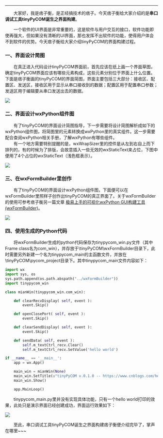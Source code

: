 ----

　　大家好，我是痞子衡，是正经搞技术的痞子。今天痞子衡给大家介绍的是**串口调试工具tinyPyCOM诞生之界面构建**。  

　　一个软件的UI界面是非常重要的，这是软件与用户交互的接口，软件功能即使再强大，但如果没有清晰的UI界面，那也发挥不出软件的功能，使得用户体会不到软件的优势。今天痞子衡给大家介绍tinyPyCOM的界面构建过程。  

### 一、界面设计简图
　　在真正进入代码设计tinyPyCOM界面前，首先应该在纸上画一个界面草图，确定tinyPyCOM界面应该有哪些元素构成，这些元素分别位于界面上什么位置。下面是痞子衡画的tinyPyCOM的界面简图，界面主要包括三大部分：接收区、配置区、发送区，接收区用于显示从串口接收到的数据；配置区用于配置串口参数；发送区用于编辑要从串口发送出去的数据。  

<img src="http://odox9r8vg.bkt.clouddn.com/image/cnblogs/tinyPyCOM_GUI_protocol2.PNG" style="zoom:100%" />

### 二、界面设计wxPython组件图
　　有了tinyPyCOM的界面设计简图指导，下一步需要将设计简图解析成如下的wxPython组件图，将简图里的元素转换成wxPython里的真实组件。这一步需要配合查阅wxPython相关手册，了解wxPython有哪些组件。  
　　有一个地方需要特别提醒的是，wxWrapSizer里的控件是从左到右自上而下排列的，有的时候为了排版，会故意插入一些无效的wxStaticText来占位，下图中便用了4个占位的wxStaticText（浅色框表示）。  

<img src="http://odox9r8vg.bkt.clouddn.com/image/cnblogs/tinyPyCOM_GUI_element2.PNG" style="zoom:100%" />

### 三、在wxFormBuilder里创作
　　有了tinyPyCOM的界面设计wxPython组件图，下面便可以在wxFormBuilder里照样子创作出tinyPyCOM的真正界面了。关于wxFormBuilder的使用可参考痞子衡另一篇文章 [极易上手的可视化wxPython GUI构建工具(wxFormBuilder)](http://www.cnblogs.com/henjay724/p/9426966.html)。  

<img src="http://odox9r8vg.bkt.clouddn.com/image/cnblogs/tinyPyCOM_GUI_product.PNG" style="zoom:100%" />

### 四、使用生成的Python代码
　　将wxFormBuilder生成的python代码保存为tinypycom_win.py文件（其中Frame class名为com_win），并存放于\tinyPyCOM\wxFormBuilder目录下，此时需要另外新建一个名为tinypycom_main的主函数文件，并放在\tinyPyCOM\pycom_project目录下。其中tinypycom_main文件内容如下：  

```Python
import wx
import sys, os
sys.path.append(os.path.abspath("../wxFormBuilder"))
import tinypycom_win

class mianWin(tinypycom_win.com_win):

    def clearRecvDisplay( self, event ):
        event.Skip()

    def openClosePort( self, event ):
        event.Skip()

    def clearSendDisplay( self, event ):
        event.Skip()

    def sendData( self, event ):
        self.m_textCtrl_recv.Clear()
        self.m_textCtrl_recv.SetValue('hello world')

if __name__ == '__main__':
    app = wx.App()

    main_win = mianWin(None)
    main_win.SetTitle(u"tinyPyCOM v.0.1.0 -- https://www.cnblogs.com/henjay724/")
    main_win.Show()

    app.MainLoop()
```

　　tinypycom_main.py里并没有实现具体功能，只有一个hello world打印的效果，此处只是演示界面已经创建成功，界面运行效果如下：  

<img src="http://odox9r8vg.bkt.clouddn.com/image/cnblogs/tinyPyCOM_GUI_demo.PNG" style="zoom:100%" />

　　至此，串口调试工具tinyPyCOM诞生之界面构建痞子衡便介绍完毕了，掌声在哪里~~~  



